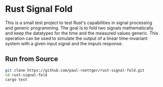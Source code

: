 # Rust Signal Fold

This is a small test project to test Rust's capabilities in signal processing and generic programming.
The goal is to fold two signals mathematically and keep the datatypes for the time and the measured values generic. 
This operation can be used to simulate the output of a linear time-invariant system with a given input signal and the impuls response.

## Run from Source

```bash
git clone https://github.com/paul-roettger/rust-signal-fold.git
cd rust-signal-fold
cargo test
```